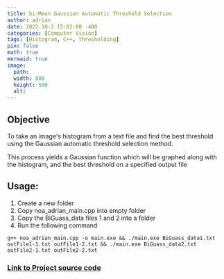 ```yaml
---
title: bi-Mean Gaussian Automatic Threshold Selection
author: adrian
date: 2022-10-2 15:02:00 -400
categories: [Computer Vision]
tags: [Histogram, C++, thresholding]
pin: false
math: true
mermaid: true
image:
  path: 
  width: 800
  height: 500
  alt: 
---
```


## Objective

To take an image's histogram from a text file and find the best threshold using the Gaussian automatic threshold selection method.

This process yields a Gaussian function which will be graphed along with the histogram, and the best threshold on a specified output file

## Usage:

1. Create a new folder
2. Copy noa_adrian_main.cpp into empty folder
3. Copy the BiGuass_data files 1 and 2 into a folder
4. Run the following command

`g++ noa_adrian_main.cpp -o main.exe && ./main.exe BiGuass_data1.txt outFile1-1.txt outFile1-2.txt && ./main.exe BiGuass_data2.txt outFile2-1.txt outFile2-2.txt`

<a href='https://github.com/adrianmnh/CS381-ComputerVision/tree/mainBranch/project3'><h3> Link to Project source code</h3></a>

